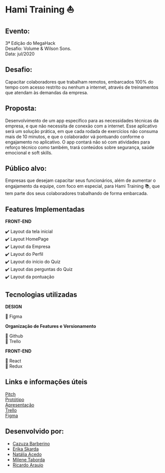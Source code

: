 # Hami Training :sailboat:

## Evento:
3ª Edição do MegaHack</br>
Desafio: Volume & Wilson Sons.</br>
Data: jul/2020</br>

## Desafio:

Capacitar colaboradores que trabalham remotos, embarcados 100% do tempo com acesso restrito ou nenhum a internet, através de treinamentos que atendam às demandas da empresa.
 
 ## Proposta: 

Desenvolvimento de um app específico para as necessidades técnicas da empresa, e que não necessita de conexão com a internet.
Esse aplicativo será um solução prática, em que cada rodada de exercícios não consuma mais de 10 minutos, e que o colaborador vá pontuando conforme o engajamento no aplicativo.
O app contará não só com atividades para reforço técnico como também, trará conteúdos sobre segurança, saúde emocional e soft skills.

## Público alvo:

Empresas que desejam capacitar seus funcionários, além de aumentar o engajamento da equipe, com foco em especial, para Hami Training :books:, que tem parte dos seus colaboradores trabalhando de forma embarcada.

## Features Implementadas

**FRONT-END**

 :heavy_check_mark: Layout da tela inicial<br>
 :heavy_check_mark: Layout HomePage<br>
 :heavy_check_mark: Layout da Empresa<br>
 :heavy_check_mark: Layout do Perfil<br>
 :heavy_check_mark: Layout do início do Quiz<br>
 :heavy_check_mark: Layout das perguntas do Quiz<br>
 :heavy_check_mark: Layout da pontuação<br>
 
 ## Tecnologias utilizadas
 
**DESIGN**

:art: Figma

**Organização de Features e Versionamento**

 :rocket: Github<br>
 :rocket: Trello<br>

**FRONT-END**

:notebook: React<br>
:notebook: Redux<br>

## Links e informações úteis

[Pitch](https://youtu.be/64v6V0aOeN4)<br>
[Protótipo](http://hami-training.surge.sh/home)<br>
[Apresentação](https://drive.google.com/file/d/1MSxbJPhGJ4B_kXwXiRv65_G--hkM_rgU/view?usp=sharing)<br>
[Trello](https://trello.com/b/guEPyY2R/hami-training)<br>
[Figma](https://www.figma.com/file/5Z7wZDNxt0eYEQli7HjbxM/MegaHack?node-id=7%3A3)

## Desenvolvido por:
* [Cazuza Barberino](https://github.com/cazuza)</br>
* [Erika Skarda](https://github.com/erika-skarda-99915488)</br>
* [Natália Acedo](https://github.com/n-acedo)</br>
* [Milene Taborda](https://github.com/future4code/milene-taborda)</br>
* [Ricardo Araujo](https://github.com/araujoricardo)</br>
